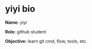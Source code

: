 # yiyi bio

**Name:** yiyi

**Role:** github student

**Objective:**  learn git cmd, flow, tools, etc.
